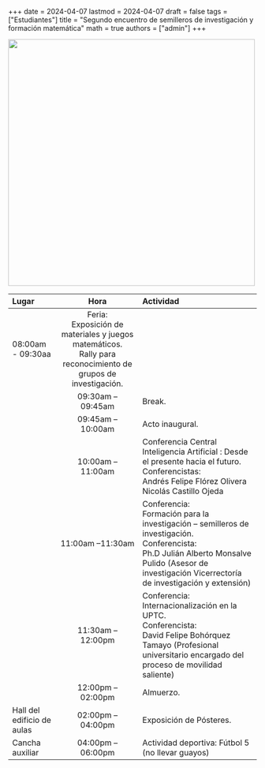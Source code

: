 +++
date      = 2024-04-07
lastmod   = 2024-04-07
draft     = false
tags      = ["Estudiantes"]
title     = "Segundo encuentro de semilleros de investigación y formación matemática"
math      = true
authors = ["admin"]
+++


<img src="https://matematicas.netlify.com/img/semilleros2024.jpeg"  width="500">

Lugar | Hora | Actividad
:------|:-----:|:--------------------------------
|08:00am - 09:30aa  | Feria: <br> Exposición de materiales y juegos matemáticos. <br> Rally para reconocimiento de grupos de investigación.
&nbsp; | 09:30am – 09:45am | Break.
&nbsp; | 09:45am – 10:00am | Acto inaugural.
&nbsp; |10:00am – 11:00am | Conferencia Central <br> Inteligencia Artificial : Desde el presente hacia el futuro. <br> Conferencistas: <br> Andrés Felipe Flórez Olivera <br> Nicolás Castillo Ojeda
&nbsp; | 11:00am –11:30am| Conferencia: <br> Formación para la investigación – semilleros de investigación. <br>Conferencista:<br> Ph.D Julián Alberto Monsalve Pulido (Asesor de investigación Vicerrectoría de investigación y extensión)
&nbsp;  |11:30am – 12:00pm | Conferencia:<br>Internacionalización en la UPTC.<br> Conferencista:<br>David Felipe Bohórquez Tamayo (Profesional universitario encargado del proceso de movilidad saliente)
 &nbsp; | 12:00pm – 02:00pm | Almuerzo.
Hall del edificio  de aulas | 02:00pm – 04:00pm| Exposición de Pósteres.
Cancha auxiliar| 04:00pm – 06:00pm | Actividad deportiva: Fútbol 5 (no llevar guayos)
